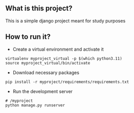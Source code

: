 ## What is this project? 
This is a simple django project meant for study purposes 

## How to run it?
- Create a virtual environment and activate it

```shell
virtualenv myproject_virtual -p $(which python3.11)
source myproject_virtual/bin/activate
```
- Download necessary packages

```shell
pip install -r myproject/requirements/requirements.txt
```
- Run the development server

```shell
# /myproject
python manage.py runserver
```


